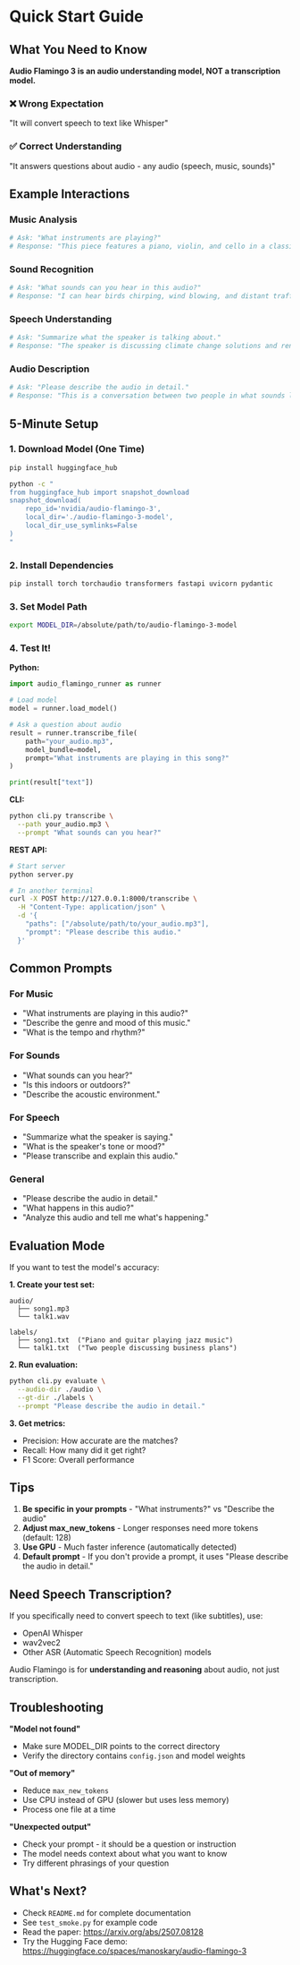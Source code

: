 # Quick Start Guide

## What You Need to Know

**Audio Flamingo 3 is an audio understanding model, NOT a transcription model.**

### ❌ Wrong Expectation
"It will convert speech to text like Whisper"

### ✅ Correct Understanding  
"It answers questions about audio - any audio (speech, music, sounds)"

## Example Interactions

### Music Analysis
```python
# Ask: "What instruments are playing?"
# Response: "This piece features a piano, violin, and cello in a classical arrangement."
```

### Sound Recognition
```python
# Ask: "What sounds can you hear in this audio?"
# Response: "I can hear birds chirping, wind blowing, and distant traffic noise."
```

### Speech Understanding
```python
# Ask: "Summarize what the speaker is talking about."
# Response: "The speaker is discussing climate change solutions and renewable energy."
```

### Audio Description
```python
# Ask: "Please describe the audio in detail."
# Response: "This is a conversation between two people in what sounds like a cafe setting..."
```

## 5-Minute Setup

### 1. Download Model (One Time)

```bash
pip install huggingface_hub

python -c "
from huggingface_hub import snapshot_download
snapshot_download(
    repo_id='nvidia/audio-flamingo-3',
    local_dir='./audio-flamingo-3-model',
    local_dir_use_symlinks=False
)
"
```

### 2. Install Dependencies

```bash
pip install torch torchaudio transformers fastapi uvicorn pydantic
```

### 3. Set Model Path

```bash
export MODEL_DIR=/absolute/path/to/audio-flamingo-3-model
```

### 4. Test It!

**Python:**
```python
import audio_flamingo_runner as runner

# Load model
model = runner.load_model()

# Ask a question about audio
result = runner.transcribe_file(
    path="your_audio.mp3",
    model_bundle=model,
    prompt="What instruments are playing in this song?"
)

print(result["text"])
```

**CLI:**
```bash
python cli.py transcribe \
  --path your_audio.mp3 \
  --prompt "What sounds can you hear?"
```

**REST API:**
```bash
# Start server
python server.py

# In another terminal
curl -X POST http://127.0.0.1:8000/transcribe \
  -H "Content-Type: application/json" \
  -d '{
    "paths": ["/absolute/path/to/your_audio.mp3"],
    "prompt": "Please describe this audio."
  }'
```

## Common Prompts

### For Music
- "What instruments are playing in this audio?"
- "Describe the genre and mood of this music."
- "What is the tempo and rhythm?"

### For Sounds
- "What sounds can you hear?"
- "Is this indoors or outdoors?"
- "Describe the acoustic environment."

### For Speech
- "Summarize what the speaker is saying."
- "What is the speaker's tone or mood?"
- "Please transcribe and explain this audio."

### General
- "Please describe the audio in detail."
- "What happens in this audio?"
- "Analyze this audio and tell me what's happening."

## Evaluation Mode

If you want to test the model's accuracy:

**1. Create your test set:**
```
audio/
  ├── song1.mp3
  └── talk1.wav

labels/
  ├── song1.txt  ("Piano and guitar playing jazz music")
  └── talk1.txt  ("Two people discussing business plans")
```

**2. Run evaluation:**
```bash
python cli.py evaluate \
  --audio-dir ./audio \
  --gt-dir ./labels \
  --prompt "Please describe the audio in detail."
```

**3. Get metrics:**
- Precision: How accurate are the matches?
- Recall: How many did it get right?
- F1 Score: Overall performance

## Tips

1. **Be specific in your prompts** - "What instruments?" vs "Describe the audio"
2. **Adjust max_new_tokens** - Longer responses need more tokens (default: 128)
3. **Use GPU** - Much faster inference (automatically detected)
4. **Default prompt** - If you don't provide a prompt, it uses "Please describe the audio in detail."

## Need Speech Transcription?

If you specifically need to convert speech to text (like subtitles), use:
- OpenAI Whisper
- wav2vec2
- Other ASR (Automatic Speech Recognition) models

Audio Flamingo is for **understanding and reasoning** about audio, not just transcription.

## Troubleshooting

**"Model not found"**
- Make sure MODEL_DIR points to the correct directory
- Verify the directory contains `config.json` and model weights

**"Out of memory"**
- Reduce `max_new_tokens`
- Use CPU instead of GPU (slower but uses less memory)
- Process one file at a time

**"Unexpected output"**
- Check your prompt - it should be a question or instruction
- The model needs context about what you want to know
- Try different phrasings of your question

## What's Next?

- Check `README.md` for complete documentation
- See `test_smoke.py` for example code
- Read the paper: https://arxiv.org/abs/2507.08128
- Try the Hugging Face demo: https://huggingface.co/spaces/manoskary/audio-flamingo-3

